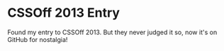 # CSSOff 2013 Entry

Found my entry to CSSOff 2013. But they never judged it so, now it's on GitHub for nostalgia!